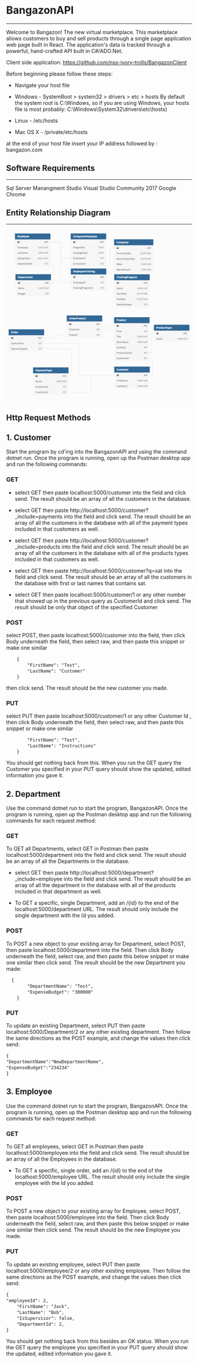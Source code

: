 # BangazonAPI
---
Welcome to Bangazon! The new virtual marketplace. This marketplace allows customers to buy and sell products through a single page application web page built in React. The application's data is tracked through a powerful, hand-crafted API built in C#/ADO.Net.

Client side application: https://github.com/nss-ivory-trolls/BangazonClient

Before beginning please follow these steps:
- Navigate your host file 

- Windows - SystemRoot > system32 > drivers > etc > hosts
By default the system root is C:\Windows, so if you are using Windows, your hosts file is most probably: C:\Windows\System32\drivers\etc\hosts)
- Linux - /etc/hosts
- Mac OS X - /private/etc/hosts

at the end of your host file insert your IP address followed by : bangazon.com

## Software Requirements
---
Sql Server Manangment Studio 
Visual Studio Community 2017 
Google Chrome

## Entity Relationship Diagram
---
![alt text](ERD.png "ERD")



## Http Request Methods
## 1. Customer
Start the program by cd'ing into the BangazonAPI and using the command dotnet run. Once the program is running, open up the Postman desktop app and run the following commands:
### GET
- select GET then paste localhost:5000/customer into the field and click send. The result should be an array of all the customers in the database.

- select GET then paste http://localhost:5000/customer?_include=payments into the field and click send. The result should be an array of all the customers in the database with all of the payment types included in that customers as well.

- select GET then paste http://localhost:5000/customer?_include=products into the field and click send. The result should be an array of all the customers in the database with all of the products types included in that customers as well.

- select GET then paste http://localhost:5000/customer?q=sat into the field and click send. The result should be an array of all the customers in the database with first or last names that contains sat.

- select GET then paste localhost:5000/customer/1 or any other number that showed up in the previous query as CustomerId and click send. The result should be only that object of the specified Customer

### POST
select POST, then paste localhost:5000/customer into the field, then click Body underneath the field, then select raw, and then paste this snippet or make one similar
``` 
	{
        "FirstName": "Test",
        "LastName": "Customer"
    } 
```
then click send. The result should be the new customer you made.

### PUT
select PUT then paste localhost:5000/customer/1 or any other Customer Id , then click Body underneath the field, then select raw, and then paste this snippet or make one similar
``` {
        "FirstName": "Test",
        "LastName": "Instructions"
    } 
```
You should get nothing back from this. When you run the GET query the Customer you specified in your PUT query should show the updated, edited information you gave it.

## 2. Department
Use the command dotnet run to start the program, BangazonAPI. Once the program is running, open up the Postman desktop app and run the following commands for each request method:

### GET
To GET all Departments, select GET in Postman then paste localhost:5000/department into the field and click send. The result should be an array of all the Departments in the database.

- select GET then paste http://localhost:5000/department?_include=employee into the field and click send. The result should be an array of all the department in the database with all of the products included in that department as well.

- To GET a specific, single Department, add an /{id} to the end of the localhost:5000/department URL. The result should only include the single department with the Id you added.

### POST
To POST a new object to your existing array for Department, select POST, then paste localhost:5000/department into the field. Then click Body underneath the field, select raw, and then paste this below snippet or make one similar then click send. The result should be the new Department you made:
```
  {
        "DepartmentName": "Test",
        "ExpenseBudget": "300000"
    }
```

### PUT
To update an existing Department, select PUT then paste localhost:5000/Department/2 or any other existing department. Then follow the same directions as the POST example, and change the values then click send:
```
{
"DepartmentName":"NewDepartmentName",
"ExpenseBudget":"234234"
}
```
## 3. Employee
Use the command dotnet run to start the program, BangazonAPI. Once the program is running, open up the Postman desktop app and run the following commands for each request method:

### GET
To GET all employees, select GET in Postman then paste localhost:5000/employee into the field and click send. The result should be an array of all the Employees in the database.

- To GET a specific, single order, add an /{id} to the end of the localhost:5000/employee URL. The result should only include the single employee with the Id you added.

### POST
To POST a new object to your existing array for Employee, select POST, then paste localhost:5000/employee into the field. Then click Body underneath the field, select raw, and then paste this below snippet or make one similar then click send. The result should be the new Employee you made.

### PUT
To update an existing employee, select PUT then paste localhost:5000/employee/2 or any other existing employee. Then follow the same directions as the POST example, and change the values then click send:
```
{
"employeeId": 2,
    "FirstName": "Jack",
    "LastName": "Bob",
    "IsSupervisor": false,
    "DepartmentId": 2,
}
```
You should get nothing back from this besides an OK status. When you run the GET query the employee you specified in your PUT query should show the updated, edited information you gave it.
